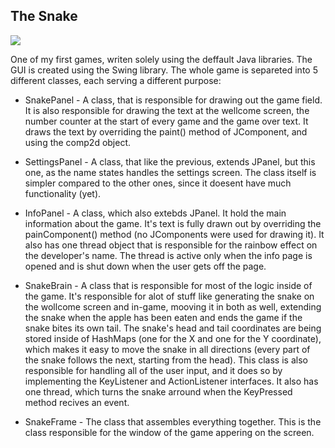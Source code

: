 ## The Snake

![](https://i.imgur.com/duRv85u.png)

One of my first games, writen solely using the deffault Java libraries. The GUI is created using the Swing library. The whole game is separeted into 5 different classes, each serving a different purpose:

* SnakePanel - A class, that is responsible for drawing out the game field. It is also responsible for drawing the text at the wellcome screen, the number counter at the start of every game and the game over text. It draws the text by overriding the paint() method of JComponent, and using the comp2d object.

* SettingsPanel - A class, that like the previous, extends JPanel, but this one, as the name states handles the settings screen. The class itself is simpler compared to the other ones, since it doesent have much functionality (yet).

* InfoPanel - A class, which also extebds JPanel. It hold the main information about the game. It's text is fully drawn out by overriding the painComponent() method (no JComponents were used for drawing it). It also has one thread object that is responsible for the rainbow effect on the developer's name. The thread is active only when the info page is opened and is shut down when the user gets off the page.

* SnakeBrain - A class that is responsible for most of the logic inside of the game. It's responsible for alot of stuff like generating the snake on the wollcome screen and in-game, mooving it in both as well, extending the snake when the apple has been eaten and ends the game if the snake bites its own tail. The snake's head and tail coordinates are being stored inside of HashMaps (one for the X and one for the Y coordinate), which makes it easy to move the snake in all directions (every part of the snake follows the next, starting from the head). This class is also responsible for handling all of the user input, and it does so by implementing the KeyListener and ActionListener interfaces. It also has one thread, which turns the snake arround when the KeyPressed method recives an event.

* SnakeFrame - The class that assembles everything together. This is the class responsible for the window of the game appering on the screen.




